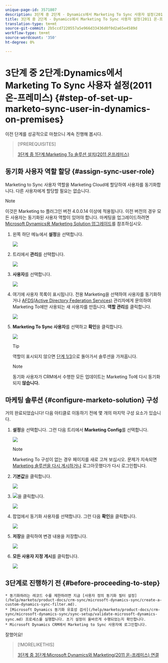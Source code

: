 ```yaml
---
unique-page-id: 3571807
description: 3단계 중 2단계 - Dynamics에서 Marketing To Sync 사용자 설정(2011 온-프레미스) - Marketing Docs - 제품 설명서
title: 3단계 중 2단계 - Dynamics에서 Marketing To Sync 사용자 설정(2011 온-프레미스)
translation-type: tm+mt
source-git-commit: 2b5ccd7220557a5e966d33436d0f0d2a65e4589d
workflow-type: tm+mt
source-wordcount: '350'
ht-degree: 0%

---
```



# 3단계 중 2단계:Dynamics에서 Marketing To Sync 사용자 설정(2011 온-프레미스) {#step-of-set-up-marketo-sync-user-in-dynamics-on-premises}

이전 단계를 성공적으로 마쳤으니 계속 진행해 봅시다.

>[!PREREQUISITES]
>
>[3단계 중 1단계:Marketing To 솔루션 설치(2011 온프레미스)](/help/marketo/product-docs/crm-sync/microsoft-dynamics-sync/sync-setup/microsoft-dynamics-2011-on-premises/step-1-of-3-install.md)

## 동기화 사용자 역할 할당 {#assign-sync-user-role}

Marketing to Sync 사용자 역할을 Marketing Cloud에 할당하여 사용자를 동기화합니다. 다른 사용자에게 할당할 필요는 없습니다.

>[!NOTE]
>
>이것은 Marketing to 플러그인 버전 4.0.0.14 이상에 적용됩니다. 이전 버전의 경우 모든 사용자는 동기화된 사용자 역할이 있어야 합니다. 마케팅을 업그레이드하려면 [Microsoft Dynamics용 Marketing Solution 업그레이드](/help/marketo/product-docs/crm-sync/microsoft-dynamics-sync/sync-setup/upgrade-the-marketo-solution-for-microsoft-dynamics.md)를 참조하십시오.

1. 왼쪽 하단 메뉴에서 **설정**&#x200B;을 선택합니다.

   ![](assets/image2015-4-2-14-3a2-3a40.png)

1. 트리에서 **관리**&#x200B;를 선택합니다.

   ![](assets/image2015-4-2-14-3a3-3a30.png)

1. **사용자**&#x200B;를 선택합니다.

   ![](assets/image2015-4-2-14-3a4-3a37.png)

1. 여기에 사용자 목록이 표시됩니다. 전용 Marketing을 선택하여 사용자를 동기화하거나 [AFDS(Active Directory Federation Services)](https://msdn.microsoft.com/en-us/library/bb897402.aspx) 관리자에게 문의하여 Marketing To에만 사용되는 새 사용자를 만듭니다. **역할 관리**&#x200B;를 클릭합니다.

   ![](assets/image2015-4-2-14-3a11-3a7.png)

1. **Marketing To Sync 사용자**&#x200B;를 선택하고 **확인**&#x200B;을 클릭합니다.

   ![](assets/image2015-4-2-14-3a15-3a0.png)

   >[!TIP]
   >
   >역할이 표시되지 않으면 [단계 1/3](/help/marketo/product-docs/crm-sync/microsoft-dynamics-sync/sync-setup/microsoft-dynamics-2011-on-premises/step-1-of-3-install.md)으로 돌아가서 솔루션을 가져옵니다.

   >[!NOTE]
   >
   >동기화 사용자가 CRM에서 수행한 모든 업데이트는 Marketing To에 다시 동기화되지 **않습니다.**

## 마케팅 솔루션 {#configure-marketo-solution} 구성

거의 완료되었습니다! 다음 아티클로 이동하기 전에 몇 개의 마지막 구성 요소가 있습니다.

1. **설정**&#x200B;을 선택합니다. 그런 다음 트리에서 **Marketing Config**&#x200B;를 선택합니다.

   ![](assets/image2015-4-2-14-3a20-3a51.png)

   >[!NOTE]
   >
   >Marketing To 구성이 없는 경우 페이지를 새로 고쳐 보십시오. 문제가 지속되면 [Marketing 솔루션을 다시 게시하거나](/help/marketo/product-docs/crm-sync/microsoft-dynamics-sync/sync-setup/microsoft-dynamics-2011-on-premises/step-1-of-3-install.md) 로그아웃했다가 다시 로그인합니다.

1. **기본값**&#x200B;을 클릭합니다.

   ![](assets/image2015-4-2-14-3a27-3a30.png)

1. ![](assets/image2015-4-2-14-3a29-3a1.png)을 클릭합니다.

   ![](assets/image2015-4-2-14-3a28-3a40.png)

1. 팝업에서 동기화 사용자를 선택합니다. 그런 다음 **확인**&#x200B;을 클릭합니다.

   ![](assets/image2015-4-2-14-3a32-3a43.png)

1. **저장**&#x200B;을 클릭하여 변경 내용을 저장합니다.

   ![](assets/image2015-4-2-14-3a34-3a15.png)

1. **모든 사용자 지정 게시**&#x200B;를 클릭합니다.

   ![](assets/publish-all-customizations1.png)

## 3단계로 진행하기 전 {#before-proceeding-to-step}

    * 동기화하려는 레코드 수를 제한하려면 지금 [사용자 정의 동기화 필터 설정](/help/marketo/product-docs/crm-sync/microsoft-dynamics-sync/create-a-custom-dynamics-sync-filter.md).
    * [Microsoft Dynamics 동기화 유효성 검사](/help/marketo/product-docs/crm-sync/microsoft-dynamics-sync/sync-setup/validate-microsoft-dynamics-sync.md) 프로세스를 실행합니다. 초기 설정이 올바르게 수행되었는지 확인합니다.
    * Microsoft Dynamics CRM에서 Marketing to Sync 사용자에 로그인합니다.

잘했어요!

>[!MORELIKETHIS]
>
>[3단계 중 3단계:Microsoft Dynamics와 Marketing(2011 온-프레미스) 연결](/help/marketo/product-docs/crm-sync/microsoft-dynamics-sync/sync-setup/microsoft-dynamics-2011-on-premises/step-3-of-3-connect.md)
